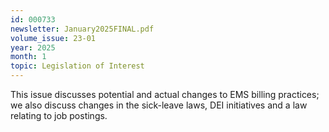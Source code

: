 ```yaml
---
id: 000733
newsletter: January2025FINAL.pdf
volume_issue: 23-01
year: 2025
month: 1
topic: Legislation of Interest
---
```


This issue discusses potential and actual changes to EMS billing practices; we also discuss changes in the sick-leave laws, DEI initiatives and a law relating to job postings.